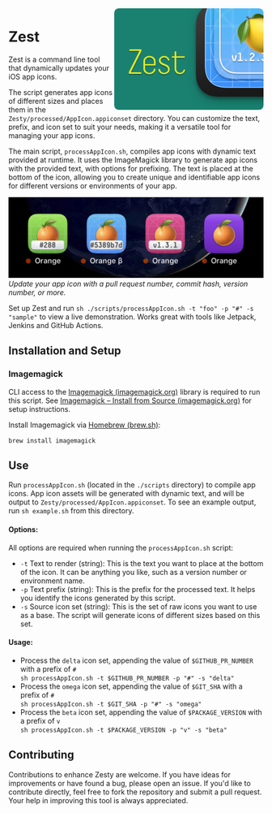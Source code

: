 <img align="right" height="200" src="./assets/zest_emblem.png">

# Zest

Zest is a command line tool that dynamically updates your iOS app icons. 

The script generates app icons of different sizes and places them in the `Zesty/processed/AppIcon.appiconset` directory. You can customize the text, prefix, and icon set to suit your needs, making it a versatile tool for managing your app icons.

The main script, `processAppIcon.sh`, compiles app icons with dynamic text provided at runtime. It uses the ImageMagick library to generate app icons with the provided text, with options for prefixing. The text is placed at the bottom of the icon, allowing you to create unique and identifiable app icons for different versions or environments of your app.

![Example Dynamic Icons](./assets/example_dynamic_icons.jpeg)
_Update your app icon with a pull request number, commit hash, version number, or more._

Set up Zest and run `sh ./scripts/processAppIcon.sh -t "foo" -p "#" -s "sample"` to view a live demonstration. Works great with tools like Jetpack, Jenkins and GitHub Actions.


## Installation and Setup

### Imagemagick
CLI access to the [Imagemagick (imagemagick.org)] library is required to run this script. See [Imagemagick – Install from Source (imagemagick.org)] for setup instructions.

Install Imagemagick via [Homebrew (brew.sh)]: 
``` shell
brew install imagemagick
```

[Imagemagick (imagemagick.org)]: https://imagemagick.org/
[Imagemagick – Install from Source (imagemagick.org)]: https://imagemagick.org/script/install-source.php
[Homebrew (brew.sh)]: https://brew.sh/

## Use
Run `processAppIcon.sh` (located in the `./scripts` directory) to compile app icons. App icon assets will be generated with dynamic text, and will be output to `Zesty/processed/AppIcon.appiconset`. To see an example output, run `sh example.sh` from this directory.

#### Options:
All options are required when running the `processAppIcon.sh` script:

- `-t`    Text to render (string): This is the text you want to place at the bottom of the icon. It can be anything you like, such as a version number or environment name.
- `-p`    Text prefix (string): This is the prefix for the processed text. It helps you identify the icons generated by this script.
- `-s`    Source icon set (string): This is the set of raw icons you want to use as a base. The script will generate icons of different sizes based on this set.

#### Usage:
* Process the `delta` icon set, appending the value of `$GITHUB_PR_NUMBER` with a prefix of `#`  
    `sh processAppIcon.sh -t $GITHUB_PR_NUMBER -p "#" -s "delta"`
* Process the `omega` icon set, appending the value of `$GIT_SHA` with a prefix of `#`  
    `sh processAppIcon.sh -t $GIT_SHA -p "#" -s "omega"`
* Process the `beta` icon set, appending the value of `$PACKAGE_VERSION` with a prefix of `v`  
    `sh processAppIcon.sh -t $PACKAGE_VERSION -p "v" -s "beta"`

## Contributing

Contributions to enhance Zesty are welcome. If you have ideas for improvements or have found a bug, please open an issue. If you'd like to contribute directly, feel free to fork the repository and submit a pull request. Your help in improving this tool is always appreciated.
